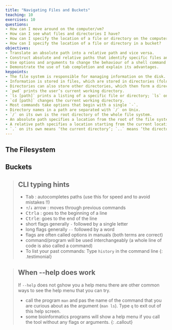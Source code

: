 ```yaml
---
title: "Navigating Files and Buckets"
teaching: 10
exercises: 10
questions:
- How can I move around on the computer/vm?
- How can I see what files and directories I have?
- How can I specify the location of a file or directory on the computer/vm?
- How can I specify the location of a file or directory in a bucket?
objectives:
- Translate an absolute path into a relative path and vice versa.
- Construct absolute and relative paths that identify specific files and directories.
- Use options and arguments to change the behaviour of a shell command.
- Demonstrate the use of tab completion and explain its advantages.
keypoints:
- The file system is responsible for managing information on the disk.
- Information is stored in files, which are stored in directories (folders).
- Directories can also store other directories, which then form a directory tree.
- `pwd` prints the user’s current working directory.
- `ls [path]` prints a listing of a specific file or directory; `ls` on its own lists the current working directory.
- `cd [path]` changes the current working directory.
- Most commands take options that begin with a single `-`.
- Directory names in a path are separated with `/` on Unix.
- `/` on its own is the root directory of the whole file system.
- An absolute path specifies a location from the root of the file system.
- A relative path specifies a location starting from the current location.
- `.` on its own means ‘the current directory’; `..` means ‘the directory above the current one’.
---
```


## The Filesystem

## Buckets



> ## CLI typing hints
> - <kbd>Tab</kbd> : autocompletes paths (use this for speed and to avoid mistakes !!)
> - <kbd>↑</kbd>/<kbd>↓</kbd> arrow : moves through previous commands
> - <kbd>Ctrl</kbd><kbd>a</kbd> : goes to the beginning of a line
> - <kbd>Ctrl</kbd><kbd>e</kbd>: goes to the end of the line
> - short flags generally `-` followed by a single letter
> - long flags generally `--` followed by a word
> - flags are often called options in manuals (both terms are correct)
> - command/program will be used interchangeably (a whole line of code is also called a command)
> - To list your past commands: Type `history` in the command line
{: .testimonial}


> ## When --help does work
> If `--help` does not gshow you a help menu there are other common ways to see the help menu that you can try.
> 
> - call the program `man` and pas the name of the command that you are curious about as the argument (`man ls`). 
> Type `q` to exit out of this help screen.
> - some bioinformatics programs will show a help menu if you call the tool without any flags or arguments.
{: .callout}
